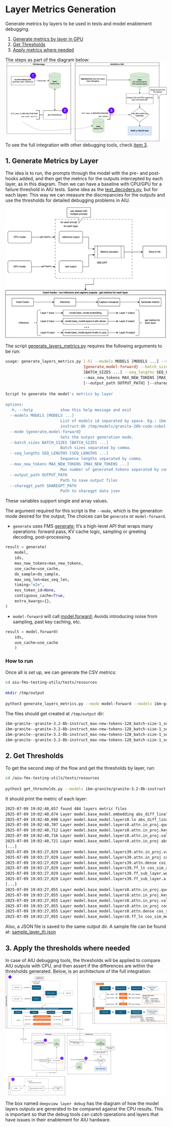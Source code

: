 # Layer Metrics Generation

Generate metrics by layers to be used in tests and model enablement debugging. 

1. [Generate metrics by layer in GPU](./LAYERS.md#1-generate-metrics-by-layer)
2. [Get Thresholds](./LAYERS.md#2-get-thresholds)
3. [Apply metrics where needed](./LAYERS.md#3-apply-the-thresholds-where-needed)

The steps as part of the diagram below:
![generate flow](./resources/assets/metrics_fms_deepview_integration.zoom.png)
To see the full integration with other debugging tools, check [item 3](./LAYERS.md#3-apply-the-thresholds-where-needed).

## 1. Generate Metrics by Layer

The idea is to run, the prompts through the model with the pre- and post-hooks added, and then get the metrics for the outputs intercepted by each layer, as in this diagram. Then we can have a baseline with CPU/GPU for a failure threshold in AIU tests. Same idea as the [test_decoders.py](https://github.com/foundation-model-stack/aiu-fms-testing-utils/blob/main/tests/models/test_decoders.py), but for each layer. This way we can measure the discrepancies for the outputs and use the thresholds for detailed debugging problems in AIU.

![metrics generation by layer](./resources/assets/metrics_generation_layers.png)

The script [generate_layers_metrics.py](../scripts/generate_layers_metrics.py) requires the following arguments to be run:

```bash
usage: generate_layers_metrics.py [-h] --models MODELS [MODELS ...] --mode
                                  {generate,model-forward} --batch_sizes BATCH_SIZES
                                  [BATCH_SIZES ...] --seq_lengths SEQ_LENGTHS [SEQ_LENGTHS ...]
                                  --max_new_tokens MAX_NEW_TOKENS [MAX_NEW_TOKENS ...]
                                  [--output_path OUTPUT_PATH] [--sharegpt_path SHAREGPT_PATH]

Script to generate the model's metrics by layer

options:
  -h, --help            show this help message and exit
  --models MODELS [MODELS ...]
                        List of models id separated by space. Eg.: ibm-granite/granite-20b-code-
                        instruct-8k /tmp/models/granite-20b-code-cobol-v1
  --mode {generate,model-forward}
                        Sets the output generation mode.
  --batch_sizes BATCH_SIZES [BATCH_SIZES ...]
                        Batch sizes separated by comma.
  --seq_lengths SEQ_LENGTHS [SEQ_LENGTHS ...]
                        Sequence lengths separated by comma.
  --max_new_tokens MAX_NEW_TOKENS [MAX_NEW_TOKENS ...]
                        Max number of generated tokens separated by comma.
  --output_path OUTPUT_PATH
                        Path to save output files
  --sharegpt_path SHAREGPT_PATH
                        Path to sharegpt data json
```

These variables support single and array values.

The argument required for this script is the `--mode`, which is the generation mode desired for the output; The choices can be `generate` or `model-forward`.
- `generate` uses FMS [generate](../scripts/generate_layers_metrics.py#L118); It’s a high-level API that wraps many operations: forward pass, KV cache logic, sampling or greeting decoding, post-processing. 
```python
result = generate(
    model,
    ids,
    max_new_tokens=max_new_tokens,
    use_cache=use_cache,
    do_sample=do_sample,
    max_seq_len=max_seq_len,
    timing="e2e",
    eos_token_id=None,
    contiguous_cache=True,
    extra_kwargs={},
)
```
- `model-forward` will call [model.forward](../scripts/generate_layers_metrics.py#L135); Avoids introducing noise from sampling, past key caching, etc.
```python
result = model.forward(
    ids,
    use_cache=use_cache
    )
```

### How to run

Once all is set up, we can generate the CSV metrics:

```bash
cd aiu-fms-testing-utils/tests/resources

mkdir /tmp/output

python3 generate_layers_metrics.py --mode model-forward --models ibm-granite/granite-3.2-8b-instruct --batch_sizes 1 --seq_lengths 64 --max_new_tokens 128
```
The files should get created at `/tmp/output` dir:
```bash
ibm-granite--granite-3.2-8b-instruct_max-new-tokens-128_batch-size-1_seq-length-64_dtype-float16--model.base_model.layers7.ln.abs_diff.csv
ibm-granite--granite-3.2-8b-instruct_max-new-tokens-128_batch-size-1_seq-length-64_dtype-float16--model.base_model.layers7.ln.cos_sim.csv
ibm-granite--granite-3.2-8b-instruct_max-new-tokens-128_batch-size-1_seq-length-64_dtype-float16--model.base_model.layers8.attn.dense.abs_diff.csv
ibm-granite--granite-3.2-8b-instruct_max-new-tokens-128_batch-size-1_seq-length-64_dtype-float16--model.base_model.layers8.attn.dense.cos_sim.csv
```

## 2. Get Thresholds

To get the second step of the flow and get the thresholds by layer, run:
```bash
cd /aiu-fms-testing-utils/tests/resources

python3 get_thresholds.py --models ibm-granite/granite-3.2-8b-instruct --metrics abs_diff cos_sim_avg cos_sim_men --file_base /tmp/output --layer_io
```
It should print the metric of each layer:
```bash
2025-07-09 19:02:40,657 found 484 layers metric files
2025-07-09 19:02:40,674 Layer model.base_model.embedding abs_diff_linalg_norm = 1.7258892434335918e-07
2025-07-09 19:02:40,690 Layer model.base_model.layers0.ln abs_diff_linalg_norm = 0.4083323414747196
2025-07-09 19:02:40,707 Layer model.base_model.layers0.attn.in_proj.query abs_diff_linalg_norm = 0.7099368339133884
2025-07-09 19:02:40,712 Layer model.base_model.layers0.attn.in_proj.key abs_diff_linalg_norm = 0.40915828503373886
2025-07-09 19:02:40,716 Layer model.base_model.layers0.attn.in_proj.value abs_diff_linalg_norm = 0.12381335209555287
2025-07-09 19:02:40,721 Layer model.base_model.layers0.attn.in_proj abs_diff_linalg_norm = 0.12381335209555287
[...]
2025-07-09 19:03:27,029 Layer model.base_model.layers39.attn.in_proj.value cos_sim_avg = 0.9999685110524297
2025-07-09 19:03:27,029 Layer model.base_model.layers39.attn.in_proj cos_sim_avg = 0.9999685110524297
2025-07-09 19:03:27,029 Layer model.base_model.layers39.attn.dense cos_sim_avg = 0.9999954961240292
2025-07-09 19:03:27,029 Layer model.base_model.layers39.ff_ln cos_sim_avg = 1.0000354265794158
2025-07-09 19:03:27,029 Layer model.base_model.layers39.ff_sub_layer.wg cos_sim_avg = 1.0000474276021123
2025-07-09 19:03:27,029 Layer model.base_model.layers39.ff_sub_layer.a cos_sim_avg = 1.0000188555568457
[...]
2025-07-09 19:03:27,055 Layer model.base_model.layers0.attn.in_proj.query cos_sim_mean = 0.9999569654464722
2025-07-09 19:03:27,055 Layer model.base_model.layers0.attn.in_proj.key cos_sim_mean = 1.000030318275094
2025-07-09 19:03:27,055 Layer model.base_model.layers0.attn.in_proj.value cos_sim_mean = 0.9999886471778154
2025-07-09 19:03:27,055 Layer model.base_model.layers0.attn.in_proj cos_sim_mean = 0.9999886471778154
2025-07-09 19:03:27,055 Layer model.base_model.layers0.attn.dense cos_sim_mean = 1.0000049602240324
2025-07-09 19:03:27,055 Layer model.base_model.layers0.ff_ln cos_sim_mean = 0.9999961135908961

```
Also, a JSON file is saved to the same output dir. A sample file can be found at: [sample_layer_th.json](https://github.com/flaviabeo/aiu-fms-testing-utils/blob/generate_metrics_layers/tests/resources/sample_layer_th.json)

## 3. Apply the thresholds where needed

In case of AIU debugging tools, the thresholds will be applied to compare AIU outputs with CPU, and then assert if the differences are within the thresholds generated. Below, is an architecture of the full integration:
![full integration](./resources/assets/metrics_fms_deepview_integration.full.png)

The box named `deepview layer debug` has the diagram of how the model layers outputs are generated to be compared against the CPU results. This is important so that the debug tools can catch operations and layers that have issues in their enablement for AIU hardware.